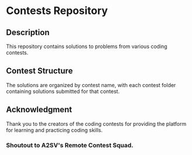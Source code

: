 # Contests Repository

## Description

This repository contains solutions to problems from various coding contests.

## Contest Structure

The solutions are organized by contest name, with each contest folder containing solutions submitted for that contest.


## Acknowledgment

Thank you to the creators of the coding contests for providing the platform for learning and practicing coding skills.

### Shoutout to A2SV's Remote Contest Squad. 